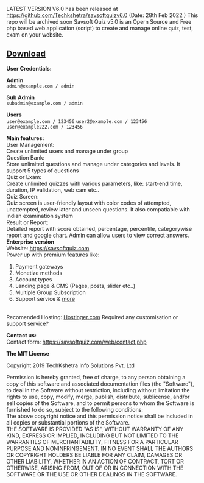 LATEST VERSION V6.0 has been released at https://github.com/Techkshetra/savsoftquizv6.0 (Date: 28th Feb 2022 )
This repo will be archived soon
Savsoft Quiz v5.0 is an Opern Source and Free php based web application (script) to create and manage online quiz, test, exam on your website.<br>

<h2><a href="https://github.com/dineshkummarc/savsoftquiz_v5/archive/master.zip">Download</a></h2>

<strong>User Credentials:</strong></br>

<strong>Admin</strong></br>
``
admin@example.com / admin
``

<strong>Sub Admin</strong></br>
``
subadmin@example.com / admin
``

<strong>Users</strong></br>
``
user@example.com / 123456
``
``
user2@example.com / 123456
``
``
user@example222.com / 123456
``

<strong>Main features:</strong><br>
User Management: <br>
Create unlimited users and manage under group <br>
Question Bank: <br>
Store unlimited questions and manage under categories and levels. It support 5 types of questions
<br>
 Quiz or Exam: <br>
Create unlimited quizzes with various parameters, like: start-end time, duration, IP validation, web cam etc..
<br>
 Quiz Screen: <br>
Quiz screen is user-friendly layout with color codes of attempted, unattempted, review later and unseen questions. It also compatiable with indian examination system
<br>
 Result or Report: <br>
Detailed report with score obtained, percentage, percentile, categorywise report and google chart. Admin can allow users to view correct answers.
<br>
<strong>Enterprise version</strong><br> 
Website: <a href="https://savsoftquiz.com">https://savsoftquiz.com</a> <br> 
Power up with premium features like:<br> 
1) Payment gateways<br> 
2) Monetize methods<br> 
3) Account types<br> 
4) Landing page & CMS (Pages, posts, slider etc..)<br> 
5) Multiple Group Subscription<br> 
6) Support service & <a href="https://savsoftquiz.com">more</a><br> <br> 

Recomended Hosting: <a href="https://hostinger.in?REFERRALCODE=1BHARPINDER47">Hostinger.com</a>
Required any customisation or support service?<br>

<strong>Contact us:</strong><br>
Contact form: <a href="https://savsoftquiz.com/web/contact.php">https://savsoftquiz.com/web/contact.php</a><br>

<strong>The MIT License</strong><br> 

Copyright 2019 TechKshetra Info Solutions Pvt. Ltd<br> 

Permission is hereby granted, free of charge, to any person obtaining a copy of this software and associated documentation files (the "Software"), to deal in the Software without restriction, including without limitation the rights to use, copy, modify, merge, publish, distribute, sublicense, and/or sell copies of the Software, and to permit persons to whom the Software is furnished to do so, subject to the following conditions:
<br>
The above copyright notice and this permission notice shall be included in all copies or substantial portions of the Software.
<br>
THE SOFTWARE IS PROVIDED "AS IS", WITHOUT WARRANTY OF ANY KIND, EXPRESS OR IMPLIED, INCLUDING BUT NOT LIMITED TO THE WARRANTIES OF MERCHANTABILITY, FITNESS FOR A PARTICULAR PURPOSE AND NONINFRINGEMENT. IN NO EVENT SHALL THE AUTHORS OR COPYRIGHT HOLDERS BE LIABLE FOR ANY CLAIM, DAMAGES OR OTHER LIABILITY, WHETHER IN AN ACTION OF CONTRACT, TORT OR OTHERWISE, ARISING FROM, OUT OF OR IN CONNECTION WITH THE SOFTWARE OR THE USE OR OTHER DEALINGS IN THE SOFTWARE.